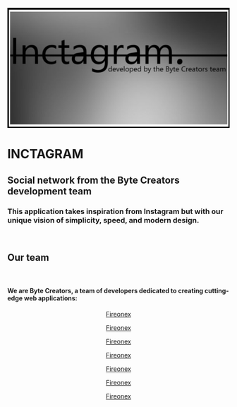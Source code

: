 [![Header](https://github.com/fireonex/fireonex/blob/main/inct.png)]()    

# INCTAGRAM
## Social network from the Byte Creators development team

### This application takes inspiration from Instagram but with our unique vision of simplicity, speed, and modern design.

<div>
        <img src="https://img.freepik.com/free-vector/coding-workshop-abstract-concept-vector-illustration-code-writing-workshop-online-programming-course-app-games-development-class-informatics-lesson-software-development-abstract-metaphor_335657-5880.jpg?ga=GA1.1.208176612.1728310344&semt=ais_hybrid"
             title="" alt="" height="300"/>
</div>

## Our team
<div>
    <img src="https://img.freepik.com/free-vector/coding-workshop-abstract-concept-vector-illustration-code-writing-workshop-online-programming-course-app-games-development-class-informatics-lesson-software-development-abstract-metaphor_335657-5880.jpg?ga=GA1.1.208176612.1728310344&semt=ais_hybrid"
             title="" alt="" height="300"/>
        <img src="https://img.freepik.com/free-vector/workplace-culture-abstract-concept-vector-illustration-shared-values-belief-systems-attitude-work-company-team-corporate-culture-high-performance-employee-health-abstract-metaphor_335657-6126.jpg?ga=GA1.1.208176612.1728310344&semt=ais_hybrid"
             title="" alt="" height="300"/>
</div>

#### We are **Byte Creators**, a team of developers dedicated to creating cutting-edge web applications:

<div align="center">
        <a href="https://github.com/fireonex" target="_blank">
                 <p>Fireonex</p>
       </a>
       <a href="https://github.com/fireonex" target="_blank">
                 <p>Fireonex</p>
       </a>
       <a href="https://github.com/fireonex" target="_blank">
                 <p>Fireonex</p>
       </a>
       <a href="https://github.com/fireonex" target="_blank">
                 <p>Fireonex</p>
       </a>
       <a href="https://github.com/fireonex" target="_blank">
                 <p>Fireonex</p>
       </a>
       <a href="https://github.com/fireonex" target="_blank">
                 <p>Fireonex</p>
       </a>
       <a href="https://github.com/fireonex" target="_blank">
                 <p>Fireonex</p>
       </a>
</div>
